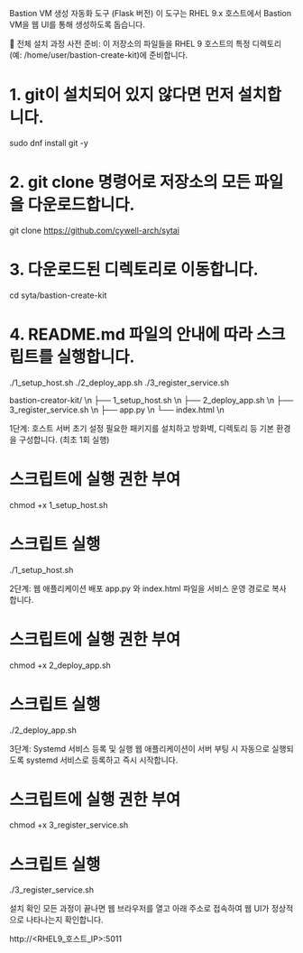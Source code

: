 Bastion VM 생성 자동화 도구 (Flask 버전)
이 도구는 RHEL 9.x 호스트에서 Bastion VM을 웹 UI를 통해 생성하도록 돕습니다.








🚀 전체 설치 과정
사전 준비:
이 저장소의 파일들을 RHEL 9 호스트의 특정 디렉토리(예: /home/user/bastion-create-kit)에 준비합니다.

# 1. git이 설치되어 있지 않다면 먼저 설치합니다.
sudo dnf install git -y

# 2. git clone 명령어로 저장소의 모든 파일을 다운로드합니다.
git clone https://github.com/cywell-arch/sytai

# 3. 다운로드된 디렉토리로 이동합니다.
cd syta/bastion-create-kit

# 4. README.md 파일의 안내에 따라 스크립트를 실행합니다.
./1_setup_host.sh
./2_deploy_app.sh
./3_register_service.sh




bastion-creator-kit/ \n
├── 1_setup_host.sh \n
├── 2_deploy_app.sh \n
├── 3_register_service.sh \n
├── app.py \n
└── index.html \n


1단계: 호스트 서버 초기 설정
필요한 패키지를 설치하고 방화벽, 디렉토리 등 기본 환경을 구성합니다. (최초 1회 실행)

# 스크립트에 실행 권한 부여
chmod +x 1_setup_host.sh

# 스크립트 실행
./1_setup_host.sh

2단계: 웹 애플리케이션 배포
app.py 와 index.html 파일을 서비스 운영 경로로 복사합니다.

# 스크립트에 실행 권한 부여
chmod +x 2_deploy_app.sh

# 스크립트 실행
./2_deploy_app.sh

3단계: Systemd 서비스 등록 및 실행
웹 애플리케이션이 서버 부팅 시 자동으로 실행되도록 systemd 서비스로 등록하고 즉시 시작합니다.

# 스크립트에 실행 권한 부여
chmod +x 3_register_service.sh

# 스크립트 실행
./3_register_service.sh

설치 확인
모든 과정이 끝나면 웹 브라우저를 열고 아래 주소로 접속하여 웹 UI가 정상적으로 나타나는지 확인합니다.

http://<RHEL9_호스트_IP>:5011
